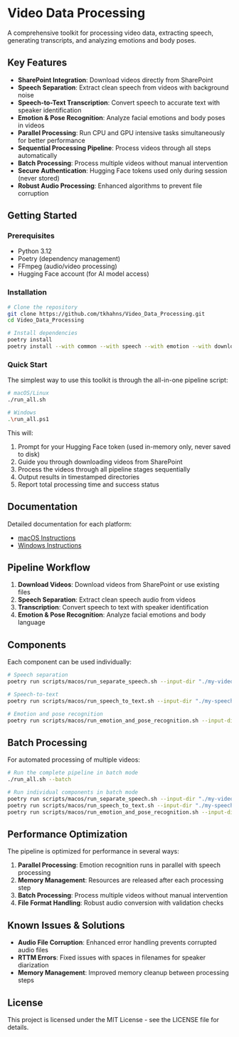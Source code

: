 # Video Data Processing

A comprehensive toolkit for processing video data, extracting speech, generating transcripts, and analyzing emotions and body poses.

## Key Features

- **SharePoint Integration**: Download videos directly from SharePoint
- **Speech Separation**: Extract clean speech from videos with background noise
- **Speech-to-Text Transcription**: Convert speech to accurate text with speaker identification
- **Emotion & Pose Recognition**: Analyze facial emotions and body poses in videos
- **Parallel Processing**: Run CPU and GPU intensive tasks simultaneously for better performance
- **Sequential Processing Pipeline**: Process videos through all steps automatically
- **Batch Processing**: Process multiple videos without manual intervention
- **Secure Authentication**: Hugging Face tokens used only during session (never stored)
- **Robust Audio Processing**: Enhanced algorithms to prevent file corruption

## Getting Started

### Prerequisites

- Python 3.12
- Poetry (dependency management)
- FFmpeg (audio/video processing)
- Hugging Face account (for AI model access)

### Installation

```bash
# Clone the repository
git clone https://github.com/tkhahns/Video_Data_Processing.git
cd Video_Data_Processing

# Install dependencies
poetry install
poetry install --with common --with speech --with emotion --with download
```

### Quick Start

The simplest way to use this toolkit is through the all-in-one pipeline script:

```bash
# macOS/Linux
./run_all.sh

# Windows
.\run_all.ps1
```

This will:
1. Prompt for your Hugging Face token (used in-memory only, never saved to disk)
2. Guide you through downloading videos from SharePoint
3. Process the videos through all pipeline stages sequentially
4. Output results in timestamped directories
5. Report total processing time and success status

## Documentation

Detailed documentation for each platform:

- [macOS Instructions](docs/macos_instructions.md)
- [Windows Instructions](docs/windows_instructions.md)

## Pipeline Workflow

1. **Download Videos**: Download videos from SharePoint or use existing files
2. **Speech Separation**: Extract clean speech audio from videos
3. **Transcription**: Convert speech to text with speaker identification
4. **Emotion & Pose Recognition**: Analyze facial emotions and body language

## Components

Each component can be used individually:

```bash
# Speech separation
poetry run scripts/macos/run_separate_speech.sh --input-dir "./my-videos"

# Speech-to-text
poetry run scripts/macos/run_speech_to_text.sh --input-dir "./my-speech"

# Emotion and pose recognition
poetry run scripts/macos/run_emotion_and_pose_recognition.sh --input-dir "./my-videos"
```

## Batch Processing

For automated processing of multiple videos:

```bash
# Run the complete pipeline in batch mode
./run_all.sh --batch

# Run individual components in batch mode
poetry run scripts/macos/run_separate_speech.sh --input-dir "./my-videos" --batch
poetry run scripts/macos/run_speech_to_text.sh --input-dir "./my-speech" --batch
poetry run scripts/macos/run_emotion_and_pose_recognition.sh --input-dir "./my-videos" --batch
```

## Performance Optimization

The pipeline is optimized for performance in several ways:

1. **Parallel Processing**: Emotion recognition runs in parallel with speech processing
2. **Memory Management**: Resources are released after each processing step
3. **Batch Processing**: Process multiple videos without manual intervention
4. **File Format Handling**: Robust audio conversion with validation checks

## Known Issues & Solutions

- **Audio File Corruption**: Enhanced error handling prevents corrupted audio files
- **RTTM Errors**: Fixed issues with spaces in filenames for speaker diarization
- **Memory Management**: Improved memory cleanup between processing steps

## License

This project is licensed under the MIT License - see the LICENSE file for details.
